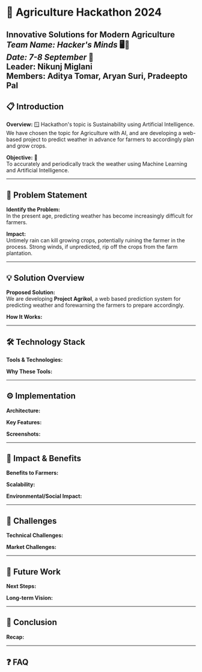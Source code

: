 # 🌾 Agriculture Hackathon 2024

**Innovative Solutions for Modern Agriculture**  
*Team Name: Hacker's Minds* 🖥️🧠 <br/>
*Date: 7-8 September* 📅 <br/>
**Leader:** Nikunj Miglani <br/>
**Members:** Aditya Tomar, Aryan Suri, Pradeepto Pal 
---

## 📋 Introduction
**Overview:** 🪟
Hackathon's topic is Sustainability using Artificial Intelligence. We have chosen the topic for Agriculture with AI, and are developing a web-based project to predict weather in advance for farmers to accordingly plan and grow crops.

**Objective:** 🎯  
To accurately and periodically track the weather using Machine Learning and Artificial Intelligence.

---

## 🐞 Problem Statement
**Identify the Problem:**  
In the present age, predicting weather has become increasingly difficult for farmers.

**Impact:**  
Untimely rain can kill growing crops, potentially ruining the farmer in the process. Strong winds, if unpredicted, rip off the crops from the farm plantation.

---

## 💡 Solution Overview
**Proposed Solution:**  
We are developing **Project Agrikol**, a web based prediction system for predicting weather and forewarning the farmers to prepare accordingly.

**How It Works:**  


---

## 🛠️ Technology Stack
**Tools & Technologies:**  


**Why These Tools:**  


---

## ⚙️ Implementation
**Architecture:**  


**Key Features:**  


**Screenshots:**  


---

## 🌱 Impact & Benefits
**Benefits to Farmers:**  


**Scalability:**  


**Environmental/Social Impact:**  


---

## 🚧 Challenges
**Technical Challenges:**  


**Market Challenges:**  


---

## 🚀 Future Work
**Next Steps:**  


**Long-term Vision:**  


---


## 📝 Conclusion
**Recap:**  


---

## ❓ FAQ
